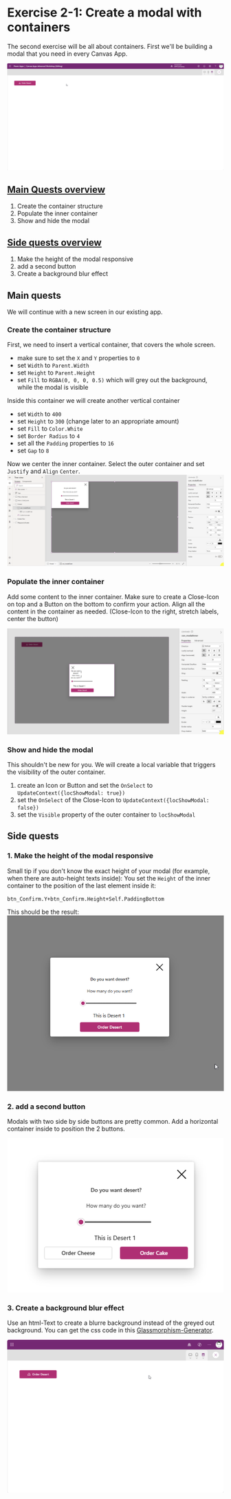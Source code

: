 # Exercise 2-1: Create a modal with containers

The second exercise will be all about containers. First we'll be building a modal that you need in every Canvas App.

![Modal](assets/3_modal.gif)


## [Main Quests overview](#user-content-main-quests)

1. Create the container structure
2. Populate the inner container
3. Show and hide the modal

## [Side quests overview](#user-content-side-quests)

1. Make the height of the modal responsive
2. add a second button
3. Create a background blur effect

## Main quests

We will continue with a new screen in our existing app.

### Create the container structure

First, we need to insert a vertical container, that covers the whole screen.
* make sure to set the `X` and `Y` properties to `0`
* set `Width` to `Parent.Width`
* set `Height` to `Parent.Height`
* set `Fill` to `RGBA(0, 0, 0, 0.5)` which will grey out the background, while the modal is visible

Inside this container we will create another vertical container
* set `Width` to `400`
* set `Height` to `300` (change later to an appropriate amount)
* set `Fill` to `Color.White`
* set `Border Radius` to `4`
* set all the `Padding` properties to `16`
* set `Gap` to `8`

Now we center the inner container. Select the outer container and set `Justify` and `Align` `Center`.
![Center](assets/3_center.gif)

### Populate the inner container

Add some content to the inner container. Make sure to create a Close-Icon on top and a Button on the bottom to confirm your action.
Align all the content in the container as needed. (Close-Icon to the right, stretch labels, center the button)

![Align](assets/3_align.gif)

### Show and hide the modal

This shouldn't be new for you. We will create a local variable that triggers the visibility of the outer container.

1. create an Icon or Button and set the `OnSelect` to `UpdateContext({locShowModal: true})`
2. set the `OnSelect` of the Close-Icon to `UpdateContext({locShowModal: false})`
3. set the `Visible` property of the outer container to `locShowModal`


## Side quests

### 1. Make the height of the modal responsive

Small tip if you don't know the exact height of your modal (for example, when there are auto-height texts inside):
You set the `Height` of the inner container to the position of the last element inside it:

```
btn_Confirm.Y+btn_Confirm.Height+Self.PaddingBottom
```

This should be the result:
![responsive](assets/3_responsive.gif)

### 2. add a second button

Modals with two side by side buttons are pretty common. Add a horizontal container inside to position the 2 buttons.

![buttons](assets/3_buttons.png)

### 3. Create a background blur effect

Use an html-Text to create a blurre background instead of the greyed out background.
You can get the css code in this [Glassmorphism-Generator](https://css.glass/).

![blur](assets/3_blur.gif)
 




